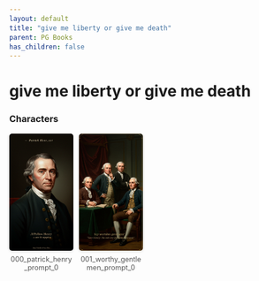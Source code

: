 ```yaml
---
layout: default
title: "give me liberty or give me death"
parent: PG Books
has_children: false
---
```



<style>
.image-gallery {
  display: flex;
  flex-wrap: wrap;
  justify-content: space-between;
  margin-bottom: 20px;
}

.image-row {
  display: flex;
  justify-content: flex-start;
  width: 100%;
  margin-bottom: 20px;
}

.image-item {
  width: 23%;
  margin-right: 2%;
  text-align: center;
}

.image-item:last-child {
  margin-right: 0;
}

.image-item img {
  width: 100%;
  height: auto;
  object-fit: cover;
  border-radius: 5px;
  box-shadow: 0 2px 4px rgba(0,0,0,0.1);
}

.image-item p {
  margin-top: 5px;
  font-size: 0.9em;
  color: #555;
}

.video-container {
  margin: 20px 0;
}
</style>


# give me liberty or give me death

<h3>Characters</h3>
<div class="image-gallery">
<div class="image-row">
  <div class="image-item">
    <img src="../../assets/pg_books_ai_generated_photos/give_me_liberty_or_give_me_death/characters/000_patrick_henry_prompt_0.png" alt="000_patrick_henry_prompt_0">
    <p>000_patrick_henry_prompt_0</p>
  </div>
  <div class="image-item">
    <img src="../../assets/pg_books_ai_generated_photos/give_me_liberty_or_give_me_death/characters/001_worthy_gentlemen_prompt_0.png" alt="001_worthy_gentlemen_prompt_0">
    <p>001_worthy_gentlemen_prompt_0</p>
  </div>
</div>
</div>


